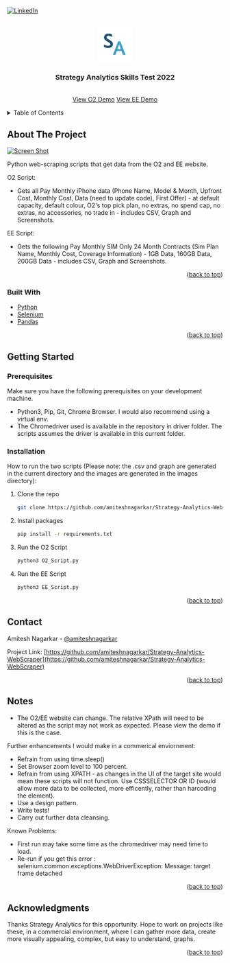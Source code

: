 <div id="top"></div>

[![LinkedIn][linkedin-shield]][linkedin-url]



<!-- PROJECT LOGO -->
<br />
<div align="center">
  <a href="https://www.strategyanalytics.com/">
    <img src="images/logo.png" alt="Logo" width="80" height="80">
  </a>

  <h3 align="center">Strategy Analytics Skills Test 2022</h3>

  <p align="center">
    <br />
    <a href="linkedin.com/in/amitesh-nagarkar-506941117">View O2 Demo</a>
     <a href="linkedin.com/in/amitesh-nagarkar-506941117">View EE Demo</a>
  </p>
</div>


<!-- TABLE OF CONTENTS -->
<details>
  <summary>Table of Contents</summary>
  <ol>
    <li>
      <a href="#about-the-project">About The Project</a>
      <ul>
        <li><a href="#built-with">Built With</a></li>
      </ul>
    </li>
    <li>
      <a href="#getting-started">Getting Started</a>
      <ul>
        <li><a href="#prerequisites">Prerequisites</a></li>
        <li><a href="#installation">Installation</a></li>
      </ul>
    </li>
    <li><a href="#notes">Notes</a></li>
    <li><a href="#contact">Contact</a></li>
    <li><a href="#acknowledgments">Acknowledgments</a></li>
  </ol>
</details>


<!-- ABOUT THE PROJECT -->
## About The Project

[![Screen Shot][product-screenshot]](https://www.linkedin.com/in/amitesh-nagarkar-506941117/)

Python web-scraping scripts that get data from the O2 and EE website.

O2 Script:
* Gets all Pay Monthly iPhone data (Phone Name, Model & Month, Upfront Cost, Monthly Cost, Data (need to update code), First Offer) - at default capacity, default colour, O2's top pick plan, no extras, no spend cap, no extras, no accessories, no trade in - includes CSV, Graph and Screenshots.

EE Script:
* Gets the following Pay Monthly SIM Only 24 Month Contracts (Sim Plan Name, Monthly Cost, Coverage Information) - 1GB Data, 160GB Data, 200GB Data - includes CSV, Graph and Screenshots.

<p align="right">(<a href="#top">back to top</a>)</p>


### Built With

* [Python](https://www.python.org/)
* [Selenium](https://www.selenium.dev/)
* [Pandas](https://pandas.pydata.org/docs/index.html#)

<p align="right">(<a href="#top">back to top</a>)</p>


<!-- GETTING STARTED -->
## Getting Started

### Prerequisites

Make sure you have the following prerequisites on your development machine.
* Python3, Pip, Git, Chrome Browser. I would also recommend using a virtual env.
* The Chromedriver used is available in the repository in driver folder. The scripts assumes the driver is available in this current folder.

### Installation

How to run the two scripts (Please note: the .csv and graph are generated in the current directory and the images are generated in the images directory):

1. Clone the repo
   ```sh
   git clone https://github.com/amiteshnagarkar/Strategy-Analytics-WebScraper
   ```
2. Install packages
   ```sh
   pip install -r requirements.txt
   ```
3. Run the O2 Script
   ```sh
   python3 O2_Script.py
   ```   
4. Run the EE Script
   ```sh
   python3 EE_Script.py
   ```

<p align="right">(<a href="#top">back to top</a>)</p>

<!-- CONTACT -->
## Contact

Amitesh Nagarkar - [@amiteshnagarkar](https://www.linkedin.com/in/amitesh-nagarkar-506941117/)

Project Link: [https://github.com/amiteshnagarkar/Strategy-Analytics-WebScraper](https://github.com/amiteshnagarkar/Strategy-Analytics-WebScraper)

<p align="right">(<a href="#top">back to top</a>)</p>


<!-- NOTES -->
## Notes

* The O2/EE website can change. The relative XPath will need to be altered as the script may not work as expected. Please view the demo if this is the case.

Further enhancements I would make in a commerical enviornment: 
* Refrain from using time.sleep()
* Set Browser zoom level to 100 percent.
* Refrain from using XPATH - as changes in the UI of the target site would mean these scripts will not function. Use CSSSELECTOR OR ID (would allow more data to be collected, more efficently, rather than harcoding the element).
* Use a design pattern.
* Write tests!
* Carry out further data cleansing.

Known Problems: 
* First run may take some time as the chromedriver may need time to load.
* Re-run if you get this error : selenium.common.exceptions.WebDriverException: Message: target frame detached

<p align="right">(<a href="#top">back to top</a>)</p>

<!-- ACKNOWLEDGMENTS -->
## Acknowledgments

Thanks Strategy Analytics for this opportunity. Hope to work on projects like these, in a commercial environment, where I can gather more data, create more visually appealing, complex, but easy to understand, graphs.

<p align="right">(<a href="#top">back to top</a>)</p>


<!-- MARKDOWN LINKS & IMAGES -->

[linkedin-shield]: https://img.shields.io/badge/-LinkedIn-black.svg?style=for-the-badge&logo=linkedin&colorB=555
[linkedin-url]: https://www.linkedin.com/in/amitesh-nagarkar-506941117/
[product-screenshot]: images/screenshot.png
